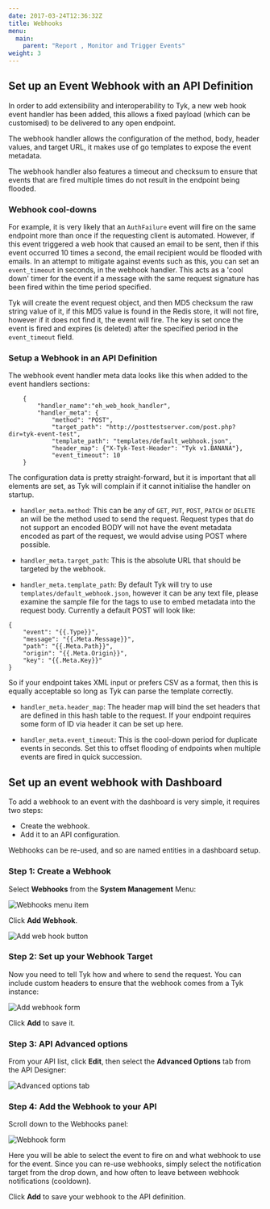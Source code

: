 ```yaml
---
date: 2017-03-24T12:36:32Z
title: Webhooks
menu:
  main:
    parent: "Report , Monitor and Trigger Events"
weight: 3 
---
```


## <a name="setup-with-api"></a> Set up an Event Webhook with an API Definition

In order to add extensibility and interoperability to Tyk, a new web hook event handler has been added, this allows a fixed payload (which can be customised) to be delivered to any open endpoint.

The webhook handler allows the configuration of the method, body, header values, and target URL, it makes use of go templates to expose the event metadata.

The webhook handler also features a timeout and checksum to ensure that events that are fired multiple times do not result in the endpoint being flooded.

### Webhook cool-downs

For example, it is very likely that an `AuthFailure` event will fire on the same endpoint more than once if the requesting client is automated. However, if this event triggered a web hook that caused an email to be sent, then if this event occurred 10 times a second, the email recipient would be flooded with emails. In an attempt to mitigate against events such as this, you can set an `event_timeout` in seconds, in the webhook handler. This acts as a 'cool down' timer for the event if a message with the same request signature has been fired within the time period specified.

Tyk will create the event request object, and then MD5 checksum the raw string value of it, if this MD5 value is found in the Redis store, it will not fire, however if it does not find it, the event will fire. The key is set once the event is fired and expires (is deleted) after the specified period in the `event_timeout` field.

### Setup a Webhook in an API Definition

The webhook event handler meta data looks like this when added to the event handlers sections:

```{.copyWrapper}
    {
        "handler_name":"eh_web_hook_handler",
        "handler_meta": {
            "method": "POST",
            "target_path": "http://posttestserver.com/post.php?dir=tyk-event-test",
            "template_path": "templates/default_webhook.json",
            "header_map": {"X-Tyk-Test-Header": "Tyk v1.BANANA"},
            "event_timeout": 10
    }
```

The configuration data is pretty straight-forward, but it is important that all elements are set, as Tyk will complain if it cannot initialise the handler on startup.

*   `handler_meta.method`: This can be any of `GET`, `PUT`, `POST`, `PATCH` or `DELETE` an will be the method used to send the request. Request types that do not support an encoded BODY will not have the event metadata encoded as part of the request, we would advise using POST where possible.

*   `handler_meta.target_path`: This is the absolute URL that should be targeted by the webhook.

*   `handler_meta.template_path`: By default Tyk will try to use `templates/default_webhook.json`, however it can be any text file, please examine the sample file for the tags to use to embed metadata into the request body. Currently a default POST will look like:

```{.copyWrapper}
{
    "event": "{{.Type}}",
    "message": "{{.Meta.Message}}",
    "path": "{{.Meta.Path}}",
    "origin": "{{.Meta.Origin}}",
    "key": "{{.Meta.Key}}"
}
```

    
So if your endpoint takes XML input or prefers CSV as a format, then this is equally acceptable so long as Tyk can parse the template correctly.

*   `handler_meta.header_map`: The header map will bind the set headers that are defined in this hash table to the request. If your endpoint requires some form of ID via header it can be set up here.

*   `handler_meta.event_timeout`: This is the cool-down period for duplicate events in seconds. Set this to offset flooding of endpoints when multiple events are fired in quick succession.

## <a name="setup-with-dashboard"></a> Set up an event webhook with Dashboard

To add a webhook to an event with the dashboard is very simple, it requires two steps: 
*  Create the webhook.
*  Add it to an API configuration.

Webhooks can be re-used, and so are named entities in a dashboard setup.

### Step 1: Create a Webhook

Select **Webhooks** from the **System Management** Menu:

![Webhooks menu item][1]

Click **Add Webhook**.

![Add web hook button][2]

### Step 2: Set up your Webhook Target

Now you need to tell Tyk how and where to send the request. You can include custom headers to ensure that the webhook comes from a Tyk instance:

![Add webhook form][3]

Click **Add** to save it.

### Step 3: API Advanced options

From your API list, click **Edit**, then select the **Advanced Options** tab from the API Designer:

![Advanced options tab][4]

### Step 4: Add the Webhook to your API

Scroll down to the Webhooks panel:

![Webhook form][5]

Here you will be able to select the event to fire on and what webhook to use for the event. Since you can re-use webhooks, simply select the notification target from the drop down, and how often to leave between webhook notifications (cooldown).

Click **Add** to save your webhook to the API definition.

[1]: /docs/img/dashboard/system-management/webhooks_nav_2.5.png
[2]: /docs/img/dashboard/system-management/add_webhook_2.5.png
[3]: /docs/img/dashboard/system-management/webhook_config_2.5.png
[4]: /docs/img/dashboard/system-management/api_designer_advanced_2.5.png
[5]: /docs/img/dashboard/system-management/webhook_advanced_options_tab_2.5.png



